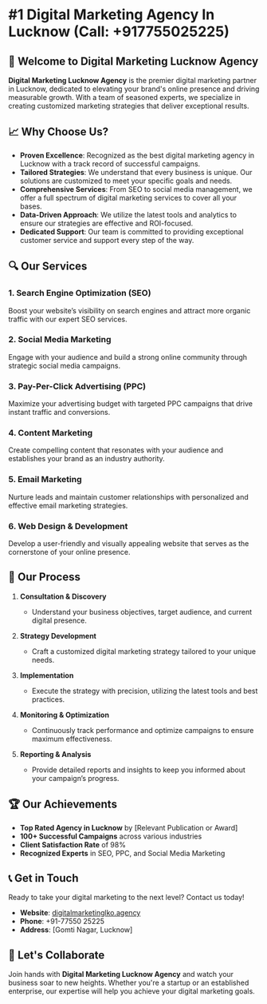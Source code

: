 # #1 Digital Marketing Agency In Lucknow (Call: +917755025225)

## 🌟 Welcome to Digital Marketing Lucknow Agency

**Digital Marketing Lucknow Agency** is the premier digital marketing partner in Lucknow, dedicated to elevating your brand's online presence and driving measurable growth. With a team of seasoned experts, we specialize in creating customized marketing strategies that deliver exceptional results.

## 📈 Why Choose Us?

- **Proven Excellence**: Recognized as the best digital marketing agency in Lucknow with a track record of successful campaigns.
- **Tailored Strategies**: We understand that every business is unique. Our solutions are customized to meet your specific goals and needs.
- **Comprehensive Services**: From SEO to social media management, we offer a full spectrum of digital marketing services to cover all your bases.
- **Data-Driven Approach**: We utilize the latest tools and analytics to ensure our strategies are effective and ROI-focused.
- **Dedicated Support**: Our team is committed to providing exceptional customer service and support every step of the way.

## 🔍 Our Services

### 1. **Search Engine Optimization (SEO)**
Boost your website’s visibility on search engines and attract more organic traffic with our expert SEO services.

### 2. **Social Media Marketing**
Engage with your audience and build a strong online community through strategic social media campaigns.

### 3. **Pay-Per-Click Advertising (PPC)**
Maximize your advertising budget with targeted PPC campaigns that drive instant traffic and conversions.

### 4. **Content Marketing**
Create compelling content that resonates with your audience and establishes your brand as an industry authority.

### 5. **Email Marketing**
Nurture leads and maintain customer relationships with personalized and effective email marketing strategies.

### 6. **Web Design & Development**
Develop a user-friendly and visually appealing website that serves as the cornerstone of your online presence.

## 🚀 Our Process

1. **Consultation & Discovery**
   - Understand your business objectives, target audience, and current digital presence.
   
2. **Strategy Development**
   - Craft a customized digital marketing strategy tailored to your unique needs.
   
3. **Implementation**
   - Execute the strategy with precision, utilizing the latest tools and best practices.
   
4. **Monitoring & Optimization**
   - Continuously track performance and optimize campaigns to ensure maximum effectiveness.
   
5. **Reporting & Analysis**
   - Provide detailed reports and insights to keep you informed about your campaign’s progress.

## 🏆 Our Achievements

- **Top Rated Agency in Lucknow** by [Relevant Publication or Award]
- **100+ Successful Campaigns** across various industries
- **Client Satisfaction Rate** of 98%
- **Recognized Experts** in SEO, PPC, and Social Media Marketing

## 📞 Get in Touch

Ready to take your digital marketing to the next level? Contact us today!

- **Website**: [digitalmarketinglko.agency](https://digitalmarketinglko.agency)
- **Phone**: +91-77550 25225
- **Address**: [Gomti Nagar, Lucknow]

## 🤝 Let's Collaborate

Join hands with **Digital Marketing Lucknow Agency** and watch your business soar to new heights. Whether you're a startup or an established enterprise, our expertise will help you achieve your digital marketing goals.

